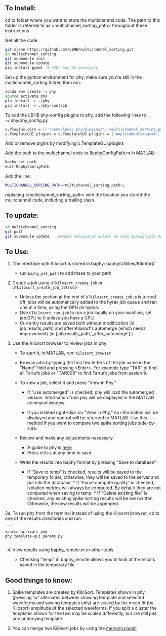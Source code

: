 
## To Install:

cd to folder where you want to store the multichannel code.
The path to this folder is referred to as &lt;multichannel_sorting_path&gt; throughout these instructions

Get all the code:
```bash
git clone https://github.com/LBHB/multichannel_sorting.git
cd multichannel_sorting
git submodule init
git submodule update
pip install pyaml  # SVD: may be necessary
```
Set up the python environment for phy, make sure you're still in the multichannel_sorting folder, then run:
```bash
conda env create -n phy
source activate phy
pip install -e ./phy
pip install -e ./phy-contrib
```
To add the LBHB phy-config plugins to phy, add the following lines to ~/.phy/phy_config.py
```bash
c.Plugins.dirs = [r'/home/luke/.phy/plugins/','<multichannel_sorting_path>/phy-contrib/phycontrib/LBHB_plugins/']
c.TemplateGUI.plugins = c.TemplateGUI.plugins = ['AmplitudeHistogram','ChannelExportUpdate','ISIView','PlotClusterLocations','SpikeSNR','TraceViewUpdate','ExportMeanWaveforms','MergeRuns','ExportSNRs','NextSpikePairUpdate','FeatureTemplateTimeView']
```
Add or remove plgins by modifying c.TemplateGUI.plugins

Add the path to the multichannel code to BaphyConfigPath.m
In MATLAB:
```bash
baphy_set_path
edit BaphyConfigPath
```
Add the line:
```bash
MULTICHANNEL_SORTING_PATH=<multichannel_sorting_path>;
```
replacing <multichannel_sorting_path> with the location you stored the mulitchannel code, including a trailing slash.

## To update:

```bash
cd multichannel_sorting
git pull
git submodule update    #maybe necessary? unless we have appropriate hooks added to the pull command
```

## To Use:

1. The interface with Kilosort is stored in baphy: baphy/Utilities/KiloSort/
	* run ```baphy_set_path``` to add these to your path

2. Create a job using ```UTkilosort_create_job``` or ```UTkilosort_create_job_tetrode```

	* Unless the section at the end of ```UTkilosort_create_job.m``` is turned off, jobs will be automatically   added to the hyrax job queue and ran one at a 	time, using the GPU on hyena.
	* Use ```UTkilosort_run_job``` to run a job locally on your machine, set job.GPU to 0 unless you have a GPU.
	* Currently results are saved both without modification (in job.results_path)
    and after Kilosort's automerge (which needs improvement) (in [job.results_path,'_after_automerge'] )

3. Use the Kilosort browser to review jobs in phy:
      * To start it, in MATLAB, run: 
        ```Kilosort_browser```
        
     * Browse jobs by typing the first few letters of the job name in the "Name" field and pressing \<Enter>. For example type "TAR" to find all Tartufo jobs or "TAR009" to find Tartufo jobs from sesion 9.
        
	* To view a job, select it and press "View in Phy." 
		* If "Use automerged" is checked, phy will load the automerged version. Information from phy will be displayed in the MATLAB command window. 
          
      * If you instead right-click on "View in Phy," no information will be displayed and control will be returned to MATLAB. Use this method if you want to compare two spike sorting jobs side-by-side.
        
    * Review and make any adjustments necessary.
       * A guide to phy is [here](http://phy-contrib.readthedocs.io/en/latest/template-gui)
       * Press ctrl+s at any time to save
    
     *  Write the results into baphy format by pressing "Save to database"
           * If "Save to temp" is checked, results will be saved to the temporary folder, otherwise, they will be saved to the server and put into the database.
            * If "Force compute quality" is checked, isolation metrics will always be computed. By default they are not computed when saving to temp.
            * If "Delete existing file" is checked, any existing spike sorting results will be overwritten. Otherwise, the new results will be appended.
        
  3a. To run phy from the terminal instead of using the Kilosort browser, cd to one of the results directories and run:
  
    ```
    source activate phy
    phy template-gui params.py
    ```
    
4. View results using baphy_remote.m or other tools.

    * Checking "temp" in baphy_remote allows you to look at the results saved in the temporary file.
    
## Good things to know:

1. Spike templates are created by KiloSort. Templates shown in phy (pressing 'w' alternates between showing template and selected waveforms and sowing tempates only) are scaled by the mean fit (by Kilosort) amplitude of the selected waveforms. If you split a cluster the templates shown for the two may be scaled differently, but are still just one underlying template.

2. You can merge two Kilosort jobs by using the [merging plugin](Merging_Runs.md)
